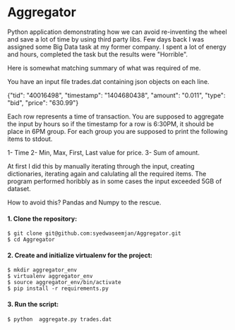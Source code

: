 # Aggregator
Python application demonstrating how we can avoid re-inventing the wheel and save a lot of time by using third party libs. Few days back I was assigned some Big Data task at my former company. I spent a lot of energy and hours, completed the task but the results were "Horrible".

Here is somewhat matching summary of what was required of me.


You have an input file trades.dat containing json objects on each line.

{"tid": "40016498", "timestamp": "1404680438", "amount": "0.011", "type": "bid", "price": "630.99"}

Each row represents a time of transaction. You are supposed to aggregate the input by hours so if the timestamp for a row is 6:30PM, it should be place in 6PM group. For each group you are supposed to print the following items to stdout.

1- Time
2- Min, Max, First, Last value for price.
3- Sum of amount. 

At first I did this by manually iterating through the input, creating dictionaries, iterating again and calulating all the required items. The program performed horibbly as in some cases the input exceeded 5GB of dataset.


How to avoid this? Pandas and Numpy to the rescue.

#### 1. Clone the repository:

    $ git clone git@github.com:syedwaseemjan/Aggregator.git
    $ cd Aggregator

#### 2. Create and initialize virtualenv for the project:
    
    $ mkdir aggregator_env
    $ virtualenv aggregator_env
    $ source aggregator_env/bin/activate
    $ pip install -r requirements.py

#### 3. Run the script:
    
    $ python  aggregate.py trades.dat


